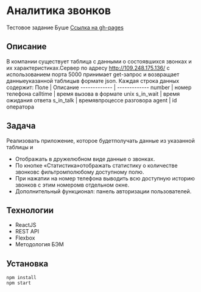 # Аналитика звонков
Тестовое задание Буше
[Ссылка на gh-pages](https://amorymeow.github.io/bushe/) 

## Описание

В компании существует таблица с данными о состоявшихся звонках и их характеристиках.Сервер по адресу http://109.248.175.136/ с использованием порта 5000 принимает get-запрос и возвращает данныеуказанной таблицыв формате json. 
Каждая строка данных содержит:
Поле  | Описание
------------- | -------------
number  | номер телефона
calltime  | время вызова в формате unix
s_in_wait  | время ожидания ответа
s_in_talk  | времявпроцессе разговора
agent  | id оператора

## Задача 

Реализовать приложение, которое будетполучать данные из указанной таблицы и
- Отображать в дружелюбном виде данные о звонках. 
- По кнопке «Статистика»отображать статистику о количестве звонковс фильтромполюбому доступному полю.
- При нажатии на номер телефона выводить всю доступную историю звонков с этим номеромв отдельном окне.
- Дополнительный функционал: панель авторизации пользователей. 

## Технологии

- ReactJS
- REST API
- Flexbox
- Методология БЭМ

## Установка 

```
npm install
npm start
```

